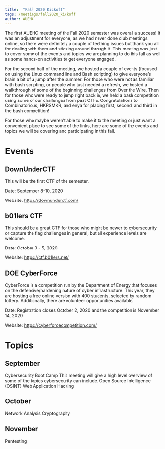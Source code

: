 ```yaml
---
title:  "Fall 2020 Kickoff"
tags: /meetings/fall2020_kickoff
author: AUEHC
---
```


The first AUEHC meeting of the Fall 2020 semester was overall a success! It was an adjustment for everyone, as we had never done club meetings online, so there were definitely a couple of teething issues but thank you all for dealing with them and sticking around through it. This meeting was just to cover some of the events and topics we are planning to do this fall as well as some hands-on activities to get everyone engaged.

For the second half of the meeting, we hosted a couple of events (focused on using the Linux command line and Bash scripting) to give everyone’s brain a bit of a jump after the summer. For those who were not as familiar with bash scripting, or people who just needed a refresh, we hosted a walkthrough of some of the beginning challenges from Over the Wire. Then for those who were ready to jump right back in, we held a bash competition using some of our challenges from past CTFs. Congratulations to Combinatorious, HKRSMKR, and enya for placing first, second, and third in the bash competition!

For those who maybe weren’t able to make it to the meeting or just want a convenient place to see some of the links, here are some of the events and topics we will be covering and participating in this fall.

# Events

## DownUnderCTF

This will be the first CTF of the semester.

Date: September 8-10, 2020

Website: https://downunderctf.com/

## b01lers CTF

This should be a great CTF for those who might be newer to cybersecurity or capture the flag challenges in general, but all experience levels are welcome.

Date: October 3 - 5, 2020

Website: https://ctf.b01lers.net/

## DOE CyberForce

CyberForce is a competition run by the Department of Energy that focuses on the defensive/hardening nature of cyber infrastructure. This year, they are hosting a free online version with 400 students, selected by random lottery. Additionally, there are volunteer opportunities available.

Date: Registration closes October 2, 2020 and the competition is November 14, 2020

Website: https://cyberforcecompetition.com/

# Topics

## September
Cybersecurity Boot Camp
This meeting will give a high level overview of some of the topics cybersecurity can include.
Open Source Intelligence (OSINT)
Web Application Hacking

## October

Network Analysis
Cryptography

## November

Pentesting


